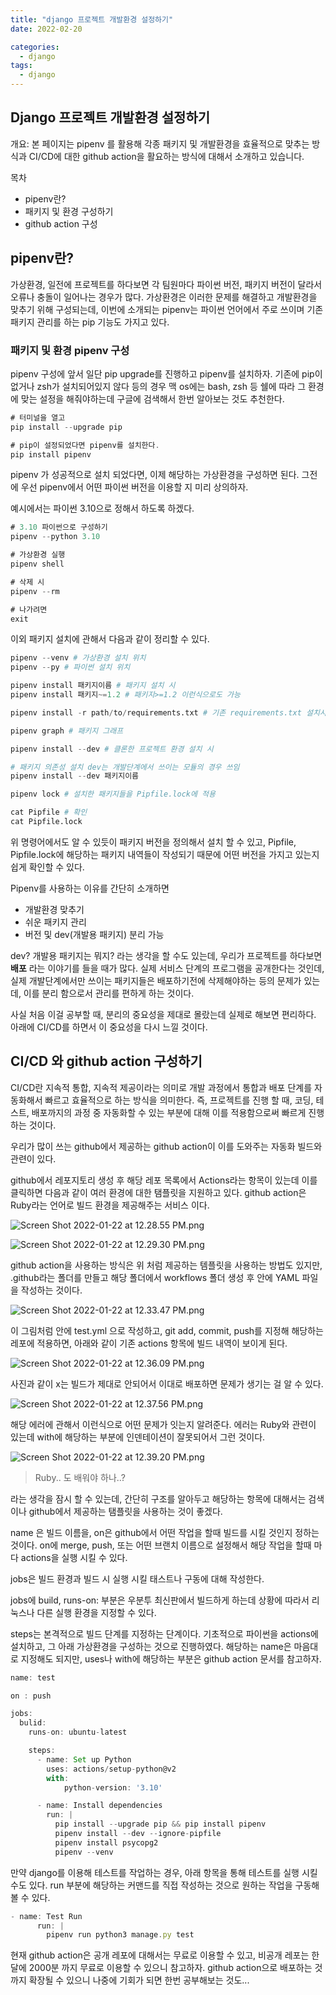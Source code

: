 ```yaml
---
title: "django 프로젝트 개발환경 설정하기"
date: 2022-02-20

categories:
  - django
tags:
  - django
---
```


## Django 프로젝트 개발환경 설정하기



개요: 본 페이지는 pipenv 를 활용해 각종 패키지 및 개발환경을 효율적으로 맞추는 방식과 CI/CD에 대한 github action을 활요하는 방식에 대해서 소개하고 있습니다.

목차

- pipenv란?
- 패키지 및 환경 구성하기
- github action 구성

## pipenv란?

가상환경, 일전에 프로젝트를 하다보면 각 팀원마다 파이썬 버전, 패키지 버전이 달라서 오류나 충돌이 일어나는 경우가 많다. 가상환경은 이러한 문제를 해결하고 개발환경을 맞추기 위해 구성되는데, 이번에 소개되는 pipenv는 파이썬 언어에서 주로 쓰이며 기존 패키지 관리를 하는 pip 기능도 가지고 있다.

### 패키지 및 환경 pipenv 구성

pipenv 구성에 앞서 일단 pip upgrade를 진행하고 pipenv를 설치하자. 기존에 pip이 없거나 zsh가 설치되어있지 않다 등의 경우 맥 os에는 bash, zsh 등 쉘에 따라 그 환경에 맞는 설정을 해줘야하는데 구글에 검색해서 한번 알아보는 것도 추천한다.

```jsx
# 터미널을 열고
pip install --upgrade pip

# pip이 설정되었다면 pipenv를 설치한다.
pip install pipenv

```

pipenv 가 성공적으로 설치 되었다면, 이제 해당하는 가상환경을 구성하면 된다. 그전에 우선 pipenv에서 어떤 파이썬 버전을 이용할 지 미리 상의하자.

예시에서는 파이썬 3.10으로 정해서 하도록 하겠다.

```jsx
# 3.10 파이썬으로 구성하기
pipenv --python 3.10

# 가상환경 실행
pipenv shell

# 삭제 시
pipenv --rm

# 나가려면
exit
```

이외 패키지 설치에 관해서 다음과 같이 정리할 수 있다.

```python
pipenv --venv # 가상환경 설치 위치
pipenv --py # 파이썬 설치 위치

pipenv install 패키지이름 # 패키지 설치 시 
pipenv install 패키지~=1.2 # 패키지>=1.2 이런식으로도 가능

pipenv install -r path/to/requirements.txt # 기존 requirements.txt 설치시

pipenv graph # 패키지 그래프
```

```python
pipenv install --dev # 클론한 프로젝트 환경 설치 시

# 패키지 의존성 설치 dev는 개발단계에서 쓰이는 모듈의 경우 쓰임
pipenv install --dev 패키지이름 

pipenv lock # 설치한 패키지들을 Pipfile.lock에 적용

cat Pipfile # 확인
cat Pipfile.lock
```

위 명령어에서도 알 수 있듯이 패키지 버전을 정의해서 설치 할 수 있고, Pipfile, Pipfile.lock에 해당하는 패키지 내역들이 작성되기 때문에 어떤 버전을 가지고 있는지 쉽게 확인할 수 있다.

Pipenv를 사용하는 이유를 간단히 소개하면

- 개발환경 맞추기
- 쉬운 패키지 관리
- 버전 및 dev(개발용 패키지) 분리 가능

dev? 개발용 패키지는 뭐지? 라는 생각을 할 수도 있는데, 우리가 프로젝트를 하다보면 **배포** 라는 이야기를 들을 때가 많다. 실제 서비스 단계의 프로그램을 공개한다는 것인데, 실제 개발단계에서만 쓰이는 패키지들은 배포하기전에 삭제해야하는 등의 문제가 있는데, 이를 분리 함으로서 관리를 편하게 하는 것이다.

사실 처음 이걸 공부할 때, 분리의 중요성을 제대로 몰랐는데 실제로 해보면 편리하다. 아래에 CI/CD를 하면서 이 중요성을 다시 느낄 것이다.

## CI/CD 와 github action 구성하기

CI/CD란 지속적 통합, 지속적 제공이라는 의미로 개발 과정에서 통합과 배포 단계를 자동화해서 빠르고 효율적으로 하는 방식을 의미한다. 즉, 프로젝트를 진행 할 때, 코딩, 테스트, 배포까지의 과정 중 자동화할 수 있는 부분에 대해 이를 적용함으로써 빠르게 진행하는 것이다.

우리가 많이 쓰는 github에서 제공하는 github action이 이를 도와주는 자동화 빌드와 관련이 있다. 

github에서 레포지토리 생성 후 해당 레포 목록에서 Actions라는 항목이 있는데 이를 클릭하면 다음과 같이 여러 환경에 대한 탬플릿을 지원하고 있다. github action은 Ruby라는 언어로 빌드 환경을 제공해주는 서비스 이다.

![Screen Shot 2022-01-22 at 12.28.55 PM.png](https://s3-us-west-2.amazonaws.com/secure.notion-static.com/f70ed902-4ba3-44cb-8dcb-0ea6b43d9e6c/Screen_Shot_2022-01-22_at_12.28.55_PM.png)

![Screen Shot 2022-01-22 at 12.29.30 PM.png](https://s3-us-west-2.amazonaws.com/secure.notion-static.com/ad529977-1734-45d7-ade6-278b221f3e83/Screen_Shot_2022-01-22_at_12.29.30_PM.png)

github action을 사용하는 방식은 위 처럼 제공하는 템플릿을 사용하는 방법도 있지만, .github라는 폴더를 만들고 해당 폴더에서 workflows 폴더 생성 후 안에 YAML 파일을 작성하는 것이다.

![Screen Shot 2022-01-22 at 12.33.47 PM.png](https://s3-us-west-2.amazonaws.com/secure.notion-static.com/1497a5c3-3a58-4e21-a169-31a948d8ea2f/Screen_Shot_2022-01-22_at_12.33.47_PM.png)

이 그림처럼 안에 test.yml 으로 작성하고, git add, commit, push를 지정해 해당하는 레포에 적용하면, 아래와 같이 기존 actions 항목에 빌드 내역이 보이게 된다.

![Screen Shot 2022-01-22 at 12.36.09 PM.png](https://s3-us-west-2.amazonaws.com/secure.notion-static.com/7ef82e5e-e574-4cc3-ade3-7748b0142f3e/Screen_Shot_2022-01-22_at_12.36.09_PM.png)

사진과 같이 x는 빌드가 제대로 안되어서 이대로 배포하면 문제가 생기는 걸 알 수 있다.

![Screen Shot 2022-01-22 at 12.37.56 PM.png](https://s3-us-west-2.amazonaws.com/secure.notion-static.com/15d9edc7-236f-4109-9311-2327aa8c375f/Screen_Shot_2022-01-22_at_12.37.56_PM.png)

해당 에러에 관해서 이런식으로 어떤 문제가 잇는지 알려준다. 에러는 Ruby와 관련이 있는데 with에 해당하는 부분에 인덴테이션이 잘못되어서 그런 것이다.

![Screen Shot 2022-01-22 at 12.39.20 PM.png](https://s3-us-west-2.amazonaws.com/secure.notion-static.com/3bcf17a3-7e10-4789-aa5e-ed4da6332b7b/Screen_Shot_2022-01-22_at_12.39.20_PM.png)

> Ruby.. 도 배워야 하나..?
> 

라는 생각을 잠시 할 수 있는데, 간단히 구조를 알아두고 해당하는 항목에 대해서는 검색이나 github에서 제공하는 탬플릿을 사용하는 것이 좋겠다.

name 은 빌드 이름을, on은 github에서 어떤 작업을 할때 빌드를 시킬 것인지 정하는 것이다. on에 merge, push, 또는 어떤 브랜치 이름으로 설정해서 해당 작업을 할때 마다 actions을 실행 시킬 수 있다.

jobs은 빌드 환경과 빌드 시 실행 시킬 태스트나 구동에 대해 작성한다.

jobs에 build, runs-on: 부분은 우분투 최신판에서 빌드하게 하는데 상황에 따라서 리눅스나 다른 실행 환경을 지정할 수 있다.

steps는 본격적으로 빌드 단계를 지정하는 단계이다. 기초적으로 파이썬을 actions에 설치하고, 그 아래 가상환경을 구성하는 것으로 진행하였다. 해당하는 name은 마음대로 지정해도 되지만, uses나 with에 해당하는 부분은 github action 문서를 참고하자.

```jsx
name: test

on : push

jobs:
  bulid:
    runs-on: ubuntu-latest

    steps:
      - name: Set up Python
        uses: actions/setup-python@v2
        with:
            python-version: '3.10'

      - name: Install dependencies
        run: |
          pip install --upgrade pip && pip install pipenv
          pipenv install --dev --ignore-pipfile
          pipenv install psycopg2
          pipenv --venv
```

만약 django를 이용해 테스트를 작업하는 경우, 아래 항목을 통해 테스트를 실행 시킬 수도 있다. run 부분에 해당하는 커맨드를 직접 작성하는 것으로 원하는 작업을 구동해 볼 수 있다.

```jsx
- name: Test Run
      run: |
        pipenv run python3 manage.py test 
```

현재 github action은 공개 레포에 대해서는 무료로 이용할 수 있고, 비공개 레포는 한달에 2000분 까지 무료로 이용할 수 있으니 참고하자. github action으로 배포하는 것 까지 확장될 수 있으니 나중에 기회가 되면 한번 공부해보는 것도...